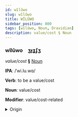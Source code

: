 ```yaml
---
id: wîlûwo
slug: wîlûwo
title: WÎLÛWO
sidebar_position: 800
tags: [wîlûwo, Noun, Dravidian]
description: value/cost § Noun
---
```


### wîlûwo&emsp;<span kind="abugida">ʒɟʓʄʒ</span>

*value/cost* **§** [Noun](../../tags/Noun)

**IPA**: /ˈwi.lu.wɑ/

**Verb**: to be a value/cost

**Noun**: value/cost

**Modifier**: value/cost-related

<details>
    <summary>Origin</summary>
    Telugu విలువ viluva /ʋiluʋa/<br/>
    <em>Dravidian Language Family</em>
</details>